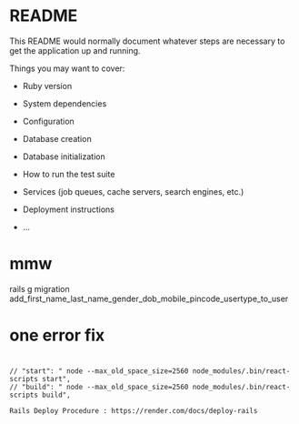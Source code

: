 # README

This README would normally document whatever steps are necessary to get the
application up and running.

Things you may want to cover:

* Ruby version

* System dependencies

* Configuration

* Database creation

* Database initialization

* How to run the test suite

* Services (job queues, cache servers, search engines, etc.)

* Deployment instructions

* ...
# mmw
rails g migration add_first_name_last_name_gender_dob_mobile_pincode_usertype_to_user

# one error fix
# 
    // "start": " node --max_old_space_size=2560 node_modules/.bin/react-scripts start",
    // "build": " node --max_old_space_size=2560 node_modules/.bin/react-scripts build",

    Rails Deploy Procedure : https://render.com/docs/deploy-rails